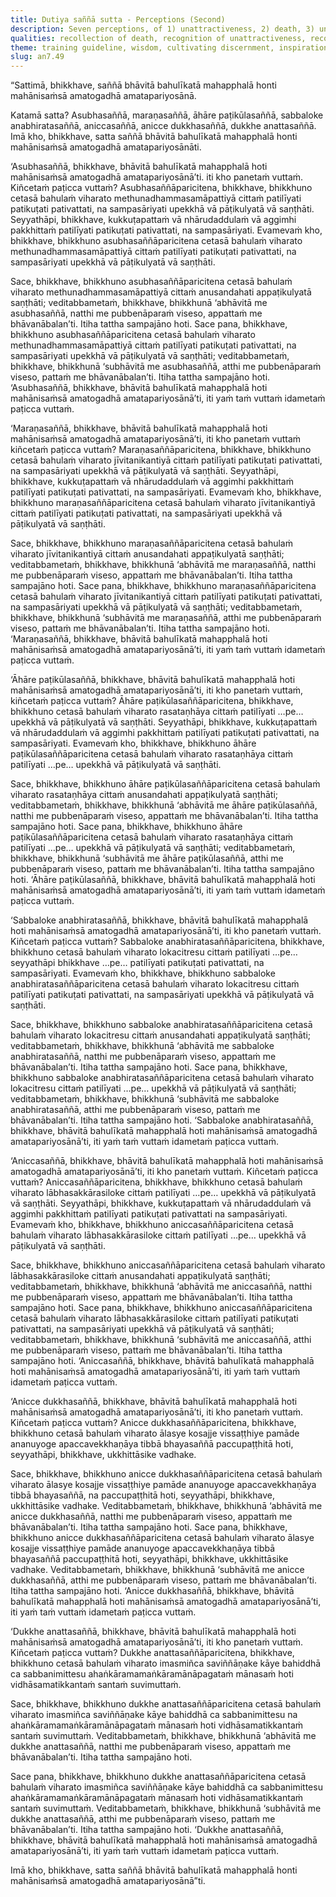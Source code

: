 ```yaml
---
title: Dutiya saññā sutta - Perceptions (Second)
description: Seven perceptions, of 1) unattractiveness, 2) death, 3) unpleasantness of food, 4) non-delight in the whole world, 5) impermanence, 6) unsatisfactoriness in impermanence, and 7) not-self in unsatisfactoriness, that when cultivated and frequently practiced lead to the deathless, in detail.
qualities: recollection of death, recognition of unattractiveness, recognition of impermanence, recognition of unsatisfactoriness, recognition of not-self, cultivation
theme: training guideline, wisdom, cultivating discernment, inspiration
slug: an7.49
---
```


“Sattimā, bhikkhave, saññā bhāvitā bahulīkatā mahapphalā honti mahānisaṁsā amatogadhā amatapariyosānā.

Katamā satta? Asubhasaññā, maraṇasaññā, āhāre paṭikūlasaññā, sabbaloke anabhiratasaññā, aniccasaññā, anicce dukkhasaññā, dukkhe anattasaññā. Imā kho, bhikkhave, satta saññā bhāvitā bahulīkatā mahapphalā honti mahānisaṁsā amatogadhā amatapariyosānāti.

‘Asubhasaññā, bhikkhave, bhāvitā bahulīkatā mahapphalā hoti mahānisaṁsā amatogadhā amatapariyosānā’ti. iti kho panetaṁ vuttaṁ. Kiñcetaṁ paṭicca vuttaṁ? Asubhasaññāparicitena, bhikkhave, bhikkhuno cetasā bahulaṁ viharato methunadhammasamāpattiyā cittaṁ patilīyati patikuṭati pativattati, na sampasāriyati upekkhā vā pāṭikulyatā vā saṇṭhāti. Seyyathāpi, bhikkhave, kukkuṭapattaṁ vā nhārudaddulaṁ vā aggimhi pakkhittaṁ patilīyati patikuṭati pativattati, na sampasāriyati. Evamevaṁ kho, bhikkhave, bhikkhuno asubhasaññāparicitena cetasā bahulaṁ viharato methunadhammasamāpattiyā cittaṁ patilīyati patikuṭati pativattati, na sampasāriyati upekkhā vā pāṭikulyatā vā saṇṭhāti.

Sace, bhikkhave, bhikkhuno asubhasaññāparicitena cetasā bahulaṁ viharato methunadhammasamāpattiyā cittaṁ anusandahati appaṭikulyatā saṇṭhāti; veditabbametaṁ, bhikkhave, bhikkhunā ‘abhāvitā me asubhasaññā, natthi me pubbenāparaṁ viseso, appattaṁ me bhāvanābalan’ti. Itiha tattha sampajāno hoti. Sace pana, bhikkhave, bhikkhuno asubhasaññāparicitena cetasā bahulaṁ viharato methunadhammasamāpattiyā cittaṁ patilīyati patikuṭati pativattati, na sampasāriyati upekkhā vā pāṭikulyatā vā saṇṭhāti; veditabbametaṁ, bhikkhave, bhikkhunā ‘subhāvitā me asubhasaññā, atthi me pubbenāparaṁ viseso, pattaṁ me bhāvanābalan’ti. Itiha tattha sampajāno hoti. ‘Asubhasaññā, bhikkhave, bhāvitā bahulīkatā mahapphalā hoti mahānisaṁsā amatogadhā amatapariyosānā’ti, iti yaṁ taṁ vuttaṁ idametaṁ paṭicca vuttaṁ.

‘Maraṇasaññā, bhikkhave, bhāvitā bahulīkatā mahapphalā hoti mahānisaṁsā amatogadhā amatapariyosānā’ti, iti kho panetaṁ vuttaṁ kiñcetaṁ paṭicca vuttaṁ? Maraṇasaññāparicitena, bhikkhave, bhikkhuno cetasā bahulaṁ viharato jīvitanikantiyā cittaṁ patilīyati patikuṭati pativattati, na sampasāriyati upekkhā vā pāṭikulyatā vā saṇṭhāti. Seyyathāpi, bhikkhave, kukkuṭapattaṁ vā nhārudaddulaṁ vā aggimhi pakkhittaṁ patilīyati patikuṭati pativattati, na sampasāriyati. Evamevaṁ kho, bhikkhave, bhikkhuno maraṇasaññāparicitena cetasā bahulaṁ viharato jīvitanikantiyā cittaṁ patilīyati patikuṭati pativattati, na sampasāriyati upekkhā vā pāṭikulyatā vā saṇṭhāti.

Sace, bhikkhave, bhikkhuno maraṇasaññāparicitena cetasā bahulaṁ viharato jīvitanikantiyā cittaṁ anusandahati appaṭikulyatā saṇṭhāti; veditabbametaṁ, bhikkhave, bhikkhunā ‘abhāvitā me maraṇasaññā, natthi me pubbenāparaṁ viseso, appattaṁ me bhāvanābalan’ti. Itiha tattha sampajāno hoti. Sace pana, bhikkhave, bhikkhuno maraṇasaññāparicitena cetasā bahulaṁ viharato jīvitanikantiyā cittaṁ patilīyati patikuṭati pativattati, na sampasāriyati upekkhā vā pāṭikulyatā vā saṇṭhāti; veditabbametaṁ, bhikkhave, bhikkhunā ‘subhāvitā me maraṇasaññā, atthi me pubbenāparaṁ viseso, pattaṁ me bhāvanābalan’ti. Itiha tattha sampajāno hoti. ‘Maraṇasaññā, bhikkhave, bhāvitā bahulīkatā mahapphalā hoti mahānisaṁsā amatogadhā amatapariyosānā’ti, iti yaṁ taṁ vuttaṁ idametaṁ paṭicca vuttaṁ.

‘Āhāre paṭikūlasaññā, bhikkhave, bhāvitā bahulīkatā mahapphalā hoti mahānisaṁsā amatogadhā amatapariyosānā’ti, iti kho panetaṁ vuttaṁ, kiñcetaṁ paṭicca vuttaṁ? Āhāre paṭikūlasaññāparicitena, bhikkhave, bhikkhuno cetasā bahulaṁ viharato rasataṇhāya cittaṁ patilīyati …pe… upekkhā vā pāṭikulyatā vā saṇṭhāti. Seyyathāpi, bhikkhave, kukkuṭapattaṁ vā nhārudaddulaṁ vā aggimhi pakkhittaṁ patilīyati patikuṭati pativattati, na sampasāriyati. Evamevaṁ kho, bhikkhave, bhikkhuno āhāre paṭikūlasaññāparicitena cetasā bahulaṁ viharato rasataṇhāya cittaṁ patilīyati …pe… upekkhā vā pāṭikulyatā vā saṇṭhāti.

Sace, bhikkhave, bhikkhuno āhāre paṭikūlasaññāparicitena cetasā bahulaṁ viharato rasataṇhāya cittaṁ anusandahati appaṭikulyatā saṇṭhāti; veditabbametaṁ, bhikkhave, bhikkhunā ‘abhāvitā me āhāre paṭikūlasaññā, natthi me pubbenāparaṁ viseso, appattaṁ me bhāvanābalan’ti. Itiha tattha sampajāno hoti. Sace pana, bhikkhave, bhikkhuno āhāre paṭikūlasaññāparicitena cetasā bahulaṁ viharato rasataṇhāya cittaṁ patilīyati …pe… upekkhā vā pāṭikulyatā vā saṇṭhāti; veditabbametaṁ, bhikkhave, bhikkhunā ‘subhāvitā me āhāre paṭikūlasaññā, atthi me pubbenāparaṁ viseso, pattaṁ me bhāvanābalan’ti. Itiha tattha sampajāno hoti. ‘Āhāre paṭikūlasaññā, bhikkhave, bhāvitā bahulīkatā mahapphalā hoti mahānisaṁsā amatogadhā amatapariyosānā’ti, iti yaṁ taṁ vuttaṁ idametaṁ paṭicca vuttaṁ.

‘Sabbaloke anabhiratasaññā, bhikkhave, bhāvitā bahulīkatā mahapphalā hoti mahānisaṁsā amatogadhā amatapariyosānā’ti, iti kho panetaṁ vuttaṁ. Kiñcetaṁ paṭicca vuttaṁ? Sabbaloke anabhiratasaññāparicitena, bhikkhave, bhikkhuno cetasā bahulaṁ viharato lokacitresu cittaṁ patilīyati …pe… seyyathāpi bhikkhave …pe… patilīyati patikuṭati pativattati, na sampasāriyati. Evamevaṁ kho, bhikkhave, bhikkhuno sabbaloke anabhiratasaññāparicitena cetasā bahulaṁ viharato lokacitresu cittaṁ patilīyati patikuṭati pativattati, na sampasāriyati upekkhā vā pāṭikulyatā vā saṇṭhāti.

Sace, bhikkhave, bhikkhuno sabbaloke anabhiratasaññāparicitena cetasā bahulaṁ viharato lokacitresu cittaṁ anusandahati appaṭikulyatā saṇṭhāti; veditabbametaṁ, bhikkhave, bhikkhunā ‘abhāvitā me sabbaloke anabhiratasaññā, natthi me pubbenāparaṁ viseso, appattaṁ me bhāvanābalan’ti. Itiha tattha sampajāno hoti. Sace pana, bhikkhave, bhikkhuno sabbaloke anabhiratasaññāparicitena cetasā bahulaṁ viharato lokacitresu cittaṁ patilīyati …pe… upekkhā vā pāṭikulyatā vā saṇṭhāti; veditabbametaṁ, bhikkhave, bhikkhunā ‘subhāvitā me sabbaloke anabhiratasaññā, atthi me pubbenāparaṁ viseso, pattaṁ me bhāvanābalan’ti. Itiha tattha sampajāno hoti. ‘Sabbaloke anabhiratasaññā, bhikkhave, bhāvitā bahulīkatā mahapphalā hoti mahānisaṁsā amatogadhā amatapariyosānā’ti, iti yaṁ taṁ vuttaṁ idametaṁ paṭicca vuttaṁ.

‘Aniccasaññā, bhikkhave, bhāvitā bahulīkatā mahapphalā hoti mahānisaṁsā amatogadhā amatapariyosānā’ti, iti kho panetaṁ vuttaṁ. Kiñcetaṁ paṭicca vuttaṁ? Aniccasaññāparicitena, bhikkhave, bhikkhuno cetasā bahulaṁ viharato lābhasakkārasiloke cittaṁ patilīyati …pe… upekkhā vā pāṭikulyatā vā saṇṭhāti. Seyyathāpi, bhikkhave, kukkuṭapattaṁ vā nhārudaddulaṁ vā aggimhi pakkhittaṁ patilīyati patikuṭati pativattati na sampasāriyati. Evamevaṁ kho, bhikkhave, bhikkhuno aniccasaññāparicitena cetasā bahulaṁ viharato lābhasakkārasiloke cittaṁ patilīyati …pe… upekkhā vā pāṭikulyatā vā saṇṭhāti.

Sace, bhikkhave, bhikkhuno aniccasaññāparicitena cetasā bahulaṁ viharato lābhasakkārasiloke cittaṁ anusandahati appaṭikulyatā saṇṭhāti; veditabbametaṁ, bhikkhave, bhikkhunā ‘abhāvitā me aniccasaññā, natthi me pubbenāparaṁ viseso, appattaṁ me bhāvanābalan’ti. Itiha tattha sampajāno hoti. Sace pana, bhikkhave, bhikkhuno aniccasaññāparicitena cetasā bahulaṁ viharato lābhasakkārasiloke cittaṁ patilīyati patikuṭati pativattati, na sampasāriyati upekkhā vā pāṭikulyatā vā saṇṭhāti; veditabbametaṁ, bhikkhave, bhikkhunā ‘subhāvitā me aniccasaññā, atthi me pubbenāparaṁ viseso, pattaṁ me bhāvanābalan’ti. Itiha tattha sampajāno hoti. ‘Aniccasaññā, bhikkhave, bhāvitā bahulīkatā mahapphalā hoti mahānisaṁsā amatogadhā amatapariyosānā’ti, iti yaṁ taṁ vuttaṁ idametaṁ paṭicca vuttaṁ.

‘Anicce dukkhasaññā, bhikkhave, bhāvitā bahulīkatā mahapphalā hoti mahānisaṁsā amatogadhā amatapariyosānā’ti, iti kho panetaṁ vuttaṁ. Kiñcetaṁ paṭicca vuttaṁ? Anicce dukkhasaññāparicitena, bhikkhave, bhikkhuno cetasā bahulaṁ viharato ālasye kosajje vissaṭṭhiye pamāde ananuyoge apaccavekkhaṇāya tibbā bhayasaññā paccupaṭṭhitā hoti, seyyathāpi, bhikkhave, ukkhittāsike vadhake.

Sace, bhikkhave, bhikkhuno anicce dukkhasaññāparicitena cetasā bahulaṁ viharato ālasye kosajje vissaṭṭhiye pamāde ananuyoge apaccavekkhaṇāya tibbā bhayasaññā, na paccupaṭṭhitā hoti, seyyathāpi, bhikkhave, ukkhittāsike vadhake. Veditabbametaṁ, bhikkhave, bhikkhunā ‘abhāvitā me anicce dukkhasaññā, natthi me pubbenāparaṁ viseso, appattaṁ me bhāvanābalan’ti. Itiha tattha sampajāno hoti. Sace pana, bhikkhave, bhikkhuno anicce dukkhasaññāparicitena cetasā bahulaṁ viharato ālasye kosajje vissaṭṭhiye pamāde ananuyoge apaccavekkhaṇāya tibbā bhayasaññā paccupaṭṭhitā hoti, seyyathāpi, bhikkhave, ukkhittāsike vadhake. Veditabbametaṁ, bhikkhave, bhikkhunā ‘subhāvitā me anicce dukkhasaññā, atthi me pubbenāparaṁ viseso, pattaṁ me bhāvanābalan’ti. Itiha tattha sampajāno hoti. ‘Anicce dukkhasaññā, bhikkhave, bhāvitā bahulīkatā mahapphalā hoti mahānisaṁsā amatogadhā amatapariyosānā’ti, iti yaṁ taṁ vuttaṁ idametaṁ paṭicca vuttaṁ.

‘Dukkhe anattasaññā, bhikkhave, bhāvitā bahulīkatā mahapphalā hoti mahānisaṁsā amatogadhā amatapariyosānā’ti, iti kho panetaṁ vuttaṁ. Kiñcetaṁ paṭicca vuttaṁ? Dukkhe anattasaññāparicitena, bhikkhave, bhikkhuno cetasā bahulaṁ viharato imasmiñca saviññāṇake kāye bahiddhā ca sabbanimittesu ahaṅkāramamaṅkāramānāpagataṁ mānasaṁ hoti vidhāsamatikkantaṁ santaṁ suvimuttaṁ.

Sace, bhikkhave, bhikkhuno dukkhe anattasaññāparicitena cetasā bahulaṁ viharato imasmiñca saviññāṇake kāye bahiddhā ca sabbanimittesu na ahaṅkāramamaṅkāramānāpagataṁ mānasaṁ hoti vidhāsamatikkantaṁ santaṁ suvimuttaṁ. Veditabbametaṁ, bhikkhave, bhikkhunā ‘abhāvitā me dukkhe anattasaññā, natthi me pubbenāparaṁ viseso, appattaṁ me bhāvanābalan’ti. Itiha tattha sampajāno hoti.

Sace pana, bhikkhave, bhikkhuno dukkhe anattasaññāparicitena cetasā bahulaṁ viharato imasmiñca saviññāṇake kāye bahiddhā ca sabbanimittesu ahaṅkāramamaṅkāramānāpagataṁ mānasaṁ hoti vidhāsamatikkantaṁ santaṁ suvimuttaṁ. Veditabbametaṁ, bhikkhave, bhikkhunā ‘subhāvitā me dukkhe anattasaññā, atthi me pubbenāparaṁ viseso, pattaṁ me bhāvanābalan’ti. Itiha tattha sampajāno hoti. ‘Dukkhe anattasaññā, bhikkhave, bhāvitā bahulīkatā mahapphalā hoti mahānisaṁsā amatogadhā amatapariyosānā’ti, iti yaṁ taṁ vuttaṁ idametaṁ paṭicca vuttaṁ.

Imā kho, bhikkhave, satta saññā bhāvitā bahulīkatā mahapphalā honti mahānisaṁsā amatogadhā amatapariyosānā”ti.
